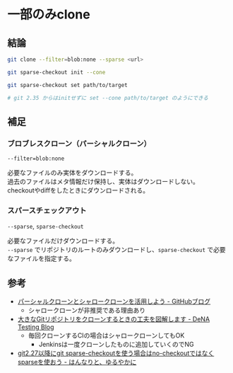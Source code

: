 # 一部のみclone

## 結論

```sh
git clone --filter=blob:none --sparse <url>

git sparse-checkout init --cone

git sparse-checkout set path/to/target

# git 2.35 からはinitせずに set --cone path/to/target のようにできる
```


## 補足

### ブロブレスクローン（パーシャルクローン）

`--filter=blob:none`

必要なファイルのみ実体をダウンロードする。  
過去のファイルはメタ情報だけ保持し、実体はダウンロードしない。  
checkoutやdiffをしたときにダウンロードされる。


### スパースチェックアウト

`--sparse`, `sparse-checkout`

必要なファイルだけダウンロードする。  
`--sparse` でリポジトリのルートのみダウンロードし、`sparse-checkout` で必要なファイルを指定する。


## 参考

- [パーシャルクローンとシャロークローンを活用しよう - GitHubブログ](https://github.blog/jp/2021-01-13-get-up-to-speed-with-partial-clone-and-shallow-clone/)
    - シャロークローンが非推奨である理由あり
- [大きなGitリポジトリをクローンするときの工夫を図解します - DeNA Testing Blog](https://swet.dena.com/entry/2021/07/12/120000)
    - 毎回クローンするCIの場合はシャロークローンしてもOK
        - Jenkinsは一度クローンしたものに追加していくのでNG
- [git2.27以降にgit sparse-checkoutを使う場合はno-checkoutではなくsparseを使おう - はんなりと、ゆるやかに](https://iucstscui.hatenablog.com/entry/2020/08/29/080322)
